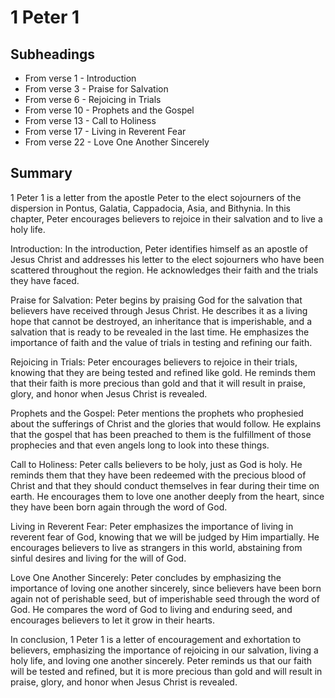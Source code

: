 # 1 Peter 1

## Subheadings

* From verse 1 - Introduction
* From verse 3 - Praise for Salvation
* From verse 6 - Rejoicing in Trials
* From verse 10 - Prophets and the Gospel
* From verse 13 - Call to Holiness
* From verse 17 - Living in Reverent Fear
* From verse 22 - Love One Another Sincerely

## Summary

1 Peter 1 is a letter from the apostle Peter to the elect sojourners of the dispersion in Pontus, Galatia, Cappadocia, Asia, and Bithynia. In this chapter, Peter encourages believers to rejoice in their salvation and to live a holy life.

Introduction:
In the introduction, Peter identifies himself as an apostle of Jesus Christ and addresses his letter to the elect sojourners who have been scattered throughout the region. He acknowledges their faith and the trials they have faced.

Praise for Salvation:
Peter begins by praising God for the salvation that believers have received through Jesus Christ. He describes it as a living hope that cannot be destroyed, an inheritance that is imperishable, and a salvation that is ready to be revealed in the last time. He emphasizes the importance of faith and the value of trials in testing and refining our faith.

Rejoicing in Trials:
Peter encourages believers to rejoice in their trials, knowing that they are being tested and refined like gold. He reminds them that their faith is more precious than gold and that it will result in praise, glory, and honor when Jesus Christ is revealed.

Prophets and the Gospel:
Peter mentions the prophets who prophesied about the sufferings of Christ and the glories that would follow. He explains that the gospel that has been preached to them is the fulfillment of those prophecies and that even angels long to look into these things.

Call to Holiness:
Peter calls believers to be holy, just as God is holy. He reminds them that they have been redeemed with the precious blood of Christ and that they should conduct themselves in fear during their time on earth. He encourages them to love one another deeply from the heart, since they have been born again through the word of God.

Living in Reverent Fear:
Peter emphasizes the importance of living in reverent fear of God, knowing that we will be judged by Him impartially. He encourages believers to live as strangers in this world, abstaining from sinful desires and living for the will of God.

Love One Another Sincerely:
Peter concludes by emphasizing the importance of loving one another sincerely, since believers have been born again not of perishable seed, but of imperishable seed through the word of God. He compares the word of God to living and enduring seed, and encourages believers to let it grow in their hearts.

In conclusion, 1 Peter 1 is a letter of encouragement and exhortation to believers, emphasizing the importance of rejoicing in our salvation, living a holy life, and loving one another sincerely. Peter reminds us that our faith will be tested and refined, but it is more precious than gold and will result in praise, glory, and honor when Jesus Christ is revealed.